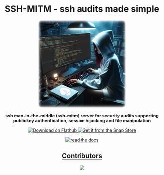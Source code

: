 <h1 align="center">SSH-MITM - ssh audits made simple</h1>

<div id="top" align="center">
<a href="https://github.com/ssh-mitm/ssh-mitm"><img src="https://github.com/ssh-mitm/.github/blob/main/profile/ssh-mitm-intro.png" width="56%"><a/>
</div>

<p align="center"><b>ssh man-in-the-middle (ssh-mitm) server for security audits supporting<br> <b>publickey authentication</b>, <b>session hijacking</b> and <b>file manipulation</b></b></hp>

<p align="center">
  <a href='https://flathub.org/apps/at.ssh_mitm.server'>
    <img height='56' alt='Download on Flathub' src='https://dl.flathub.org/assets/badges/flathub-badge-en.png'/>
  </a>
  <a href="https://snapcraft.io/ssh-mitm">
    <img  height='56' alt="Get it from the Snap Store" src="https://snapcraft.io/static/images/badges/en/snap-store-black.svg" />
  </a>
</p>
<p align="center">
  <a href="https://docs.ssh-mitm.at"><img src="https://read-the-docs-guidelines.readthedocs-hosted.com/_downloads/d9606423d87d78fcceae4ee2af883b12/logo-wordmark-dark.png" title="read the docs" width="256"></a>
</p>

<h2 align="center"><a href="https://github.com/ssh-mitm/ssh-mitm/graphs/contributors">Contributors</a></h2>
<p align="center">
  <a href="https://github.com/ssh-mitm/ssh-mitm/graphs/contributors">
    <img src="https://contrib.rocks/image?repo=ssh-mitm/ssh-mitm" />
  </a>
</p>
